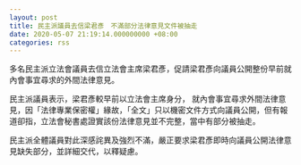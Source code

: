 ```yaml
---
layout: post
title: 民主派議員去信梁君彥　不滿部分法律意見文件被抽走
date: 2020-05-07 21:19:14.000000000 +08:00
categories: rss
---
```


多名民主派立法會議員去信立法會主席梁君彥，促請梁君彥向議員公開整份早前就內會事宜尋求的外間法律意見。

民主派議員表示，梁君彥較早前以立法會主席身分， 就內會事宜尋求外間法律意見，因「法律專業保密權」緣故，「全文」只以機密文件方式向議員公開，但有報道卻指，立法會秘書處證實該份法律意見並不完整，當中有部分被抽走。

民主派全體議員對此深感詫異及強烈不滿，嚴正要求梁君彥即時向議員公開法律意見缺失部分，並詳細交代，以釋疑慮。

